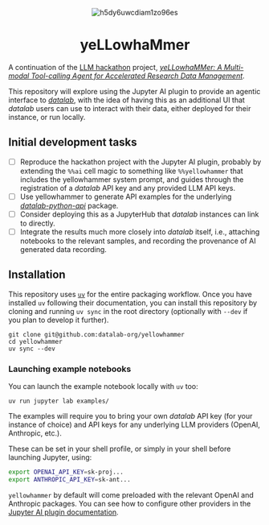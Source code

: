 <div align="center">

![h5dy6uwcdiam1zo96es](https://github.com/user-attachments/assets/1712b106-9ab9-4ea3-a697-d5b4686d9070)

# yeLLowhaMmer

</div>

A continuation of the [LLM hackathon](https://www.eventbrite.com/e/llm-hackathon-for-applications-in-materials-and-chemistry-tickets-868303598437) project, [*yeLLowhaMMer: A Multi-modal Tool-calling Agent for Accelerated Research Data Management*](https://github.com/bocarsly-group/llm-hackathon-2024).

This repository will explore using the Jupyter AI plugin to provide an agentic interface to [*datalab*](https://github.com/datalab-org/datalab), with the idea of having this as an additional UI that *datalab* users can use to interact with their data, either deployed for their instance, or run locally.

## Initial development tasks

- [ ] Reproduce the hackathon project with the Jupyter AI plugin, probably by extending the `%%ai` cell magic to something like `%%yellowhammer` that includes the yellowhammer system prompt, and guides through the registration of a *datalab* API key and any provided LLM API keys.
- [ ] Use yellowhammer to generate API examples for the underlying [*datalab-python-api*](https://github.com/datalab-org/datalab-python-api) package.
- [ ] Consider deploying this as a JupyterHub that *datalab* instances can link to directly.
- [ ] Integrate the results much more closely into *datalab* itself, i.e., attaching notebooks to the relevant samples, and recording the provenance of AI generated data recording.

## Installation

This repository uses [`uv`](https://docs.astral.sh/uv/) for the entire packaging workflow.
Once you have installed `uv` following their documentation, you can install this repository by cloning and running `uv sync` in the root directory (optionally with `--dev` if you plan to develop it further).

```shell
git clone git@github.com:datalab-org/yellowhammer
cd yellowhammer
uv sync --dev
```

### Launching example notebooks

You can launch the example notebook locally with `uv` too:

```shell
uv run jupyter lab examples/
```

The examples will require you to bring your own *datalab* API key (for your instance of choice) and API keys for any underlying LLM providers (OpenAI, Anthropic, etc.).

These can be set in your shell profile, or simply in your shell before launching Jupyter, using:
```bash
export OPENAI_API_KEY=sk-proj...
export ANTHROPIC_API_KEY=sk-ant...
```

`yellowhammer` by default will come preloaded with the relevant OpenAI and Anthropic packages.
You can see how to configure other providers in the [Jupyter AI plugin documentation](https://jupyter-ai.readthedocs.io/en/latest/users/index.html#model-providers).
